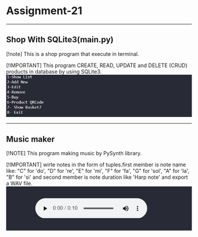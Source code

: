# Assignment-21
---
## Shop With SQLite3(main.py)

[!note]
This is a shop program that execute in terminal.

[!IMPORTANT]
This program CREATE, READ, UPDATE and DELETE (CRUD) products in database by using SQLite3.
![shop program](./1.JPG)

---
## Music maker

[!NOTE]
This program making music by PySynth library.

[!IMPORTANT]
wirte notes in the form of tuples.first member is note name like: "C" for 'do', "D" for 're', "E" for 'mi', "F" for 'fa', "G" for 'sol', "A" for 'la', "B" for 'si' and second member is note duration like 'Harp note' and export a WAV file.
![PySynth](./2.JPG)
